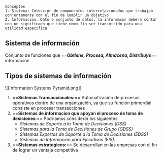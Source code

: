 	Conceptos
	1. Sistema: Colección de componentes interrelacionados que trabajan conjuntamente con el fin de cumplir un objetivo
	2. Información: Dato o conjunto de datos, la informacon debera contar con un significado que tiene como fin ser transmitido para una utilidad especifica 
## Sistema de información

Conjunto de funciones que ==***Obtiene, Procesa, Almacena, Distribuye***== información
## Tipos de sistemas de información

![[Information Systems Pyramid.png]]

1. ==**Sistemas Transaccionales:**== Automatización de procesos operativos dentro de una organización, ya que su funcion primordial consiste en procesar transacciones 
2. ==**Sistemas de informacion que apoyan el proceso de toma de desiciones:**== Podriamos considerar los siguientes
	- *Sistemas de Soporte a la Toma de Decisiones (DSS)*
	- *Sistemas para la Toma de Decisiones de Grupo (GDSS)*
	- *Sistemas Expertos de Soporte a la Toma de Decisiones (EDSS)*
	- *Sistemas de Información para Ejecutivos (EIS).*
3. ==**Sistemas estrategicos:**== Se desarrollan en las empresas con el fin de lograr un ventaja competitiva

